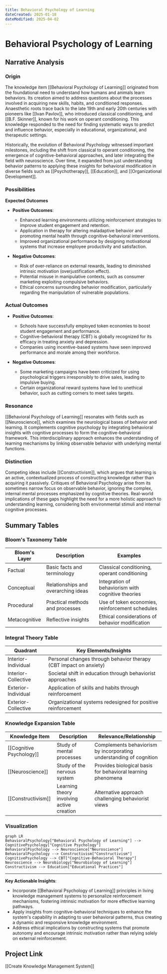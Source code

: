```yaml
---
title: Behavioral Psychology of Learning
dateCreated: 2025-01-18
dateModified: 2025-04-02
---
```


# Behavioral Psychology of Learning

## Narrative Analysis

### Origin

The knowledge item [[Behavioral Psychology of Learning]] originated from the foundational need to understand how humans and animals learn behaviors. Its creation aimed to address questions about the processes involved in acquiring new skills, habits, and conditioned responses. Anaesthetic roots trace back to the late 19th and early 20th centuries with pioneers like [[Ivan Pavlov]], who introduced classical conditioning, and [[B.F. Skinner]], known for his work on operant conditioning. This knowledge responded to the need for finding systematic ways to predict and influence behavior, especially in educational, organizational, and therapeutic settings.

Historically, the evolution of Behavioral Psychology witnessed important milestones, including the shift from classical to operant conditioning, the emergence of cognitive-behavioral approaches, and later integrating the field with neuroscience. Over time, it expanded from just understanding behavior patterns to applying these insights for behavioral modification in diverse fields such as [[Psychotherapy]], [[Education]], and [[Organizational Development]].

### Possibilities

**Expected Outcomes**

- **Positive Outcomes**:
	- Enhanced learning environments utilizing reinforcement strategies to improve student engagement and retention.
	- Application in therapy for altering maladaptive behavior and promoting mental health through cognitive-behavioral interventions.
	- Improved organizational performance by designing motivational systems that increase employee productivity and satisfaction.

- **Negative Outcomes**:
	- Risk of over-reliance on external rewards, leading to diminished intrinsic motivation (overjustification effect).
	- Potential misuse in manipulative contexts, such as consumer marketing exploiting compulsive behaviors.
	- Ethical concerns surrounding behavior modification, particularly regarding the manipulation of vulnerable populations.

### Actual Outcomes

- **Positive Outcomes**:
	- Schools have successfully employed token economies to boost student engagement and performance.
	- Cognitive-behavioral therapy (CBT) is globally recognized for its efficacy in treating anxiety and depression.
	- Companies using incentive-based systems have seen improved performance and morale among their workforce.

- **Negative Outcomes**:
	- Some marketing campaigns have been criticized for using psychological triggers irresponsibly to drive sales, leading to impulsive buying.
	- Certain organizational reward systems have led to unethical behavior, such as cutting corners to meet sales targets.

### Resonance

[[Behavioral Psychology of Learning]] resonates with fields such as [[Neuroscience]], which examines the neurological bases of behavior and learning. It complements cognitive psychology by integrating behavioral insights with cognitive processes to form the cognitive-behavioral framework. This interdisciplinary approach enhances the understanding of learning mechanisms by linking observable behavior with underlying mental functions.

### Distinction

Competing ideas include [[Constructivism]], which argues that learning is an active, contextualized process of constructing knowledge rather than acquiring it passively. Critiques of Behavioral Psychology arise from its sometimes narrow focus on observable behavior, ignoring the complex, internal mental processes emphasized by cognitive theories. Real-world implications of these gaps highlight the need for a more holistic approach to understanding learning, considering both environmental stimuli and internal cognitive processes.

## Summary Tables

### Bloom's Taxonomy Table

| **Bloom's Layer** | **Description**                     | **Examples**                                       |
| ----------------- | ----------------------------------- | -------------------------------------------------- |
| Factual           | Basic facts and terminology         | Classical conditioning, operant conditioning       |
| Conceptual        | Relationships and overarching ideas | Integration of behaviorism with cognitive theories |
| Procedural        | Practical methods and processes     | Use of token economies, reinforcement schedules    |
| Metacognitive     | Reflective insights                 | Ethical considerations of behavior modification    |

### Integral Theory Table

| **Quadrant**        | **Key Elements/Insights**                                          |
| ------------------- | ------------------------------------------------------------------- |
| Interior-Individual | Personal changes through behavior therapy (CBT impact on anxiety) |
| Interior-Collective | Societal shift in education through behaviorist approaches        |
| Exterior-Individual | Application of skills and habits through reinforcement            |
| Exterior-Collective | Organizational systems redesigned for positive reinforcement      |

### Knowledge Expansion Table

| **Knowledge Item**         | **Description**                            | **Relevance/Relationship**                                          |
| -------------------------- | ------------------------------------------ | ------------------------------------------------------------------- |
| [[Cognitive Psychology]]   | Study of mental processes                  | Complements behaviorism by incorporating understanding of cognition |
| [[Neuroscience]]           | Study of the nervous system                | Provides biological basis for behavioral learning phenomena         |
| [[Constructivism]]         | Learning theory involving active creation  | Alternative approach challenging behaviorist views                   |

### Visualization

```mermaid
graph LR
BehavioralPsychology["Behavioral Psychology of Learning"] --> CognitivePsychology["Cognitive Psychology"]
BehavioralPsychology --> Neuroscience["Neuroscience"]
BehavioralPsychology --> Constructivism["Constructivism"]
CognitivePsychology --> CBT["Cognitive-Behavioral Therapy"]
Neuroscience --> Neurobiology["Neurobiology of Learning"]
Constructivism --> Education["Educational Practices"]
```

---

**Key Actionable Insights**:
- Incorporate [[Behavioral Psychology of Learning]] principles in living knowledge management systems to personalize reinforcement mechanisms, fostering intrinsic motivation for more effective learning pathways.
- Apply insights from cognitive-behavioral techniques to enhance the system's capability in adapting to user behavioral patterns, thus creating a dynamic and responsive knowledge environment.
- Address ethical implications by constructing systems that promote autonomy and encourage intrinsic motivation rather than relying solely on external reinforcement.

## Project Link

[[Create Knowledge Management System]]
